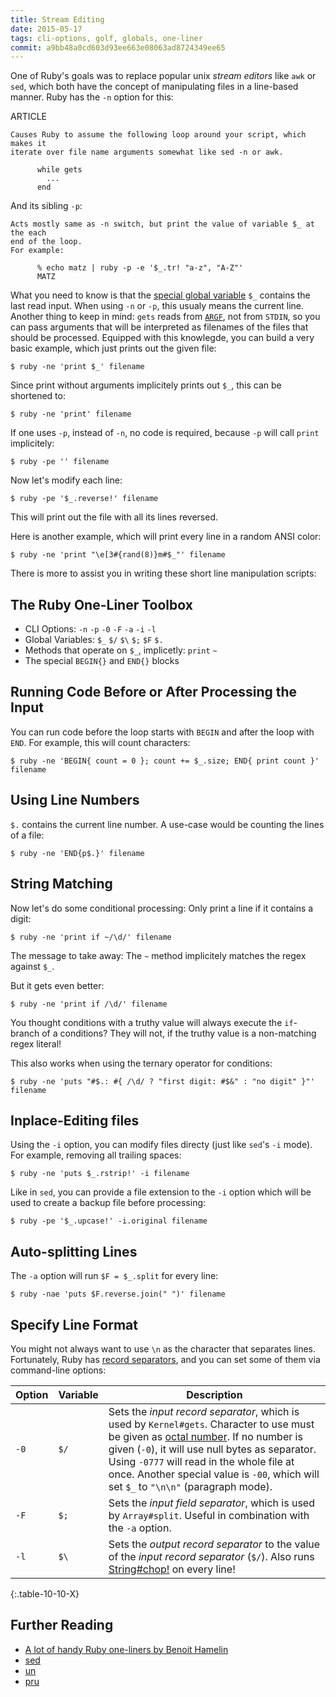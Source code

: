 ```yaml
---
title: Stream Editing
date: 2015-05-17
tags: cli-options, golf, globals, one-liner
commit: a9bb48a0cd603d93ee663e08063ad8724349ee65
---
```


One of Ruby's goals was to replace popular unix *stream editors* like `awk` or `sed`, which both have the concept of manipulating files in a line-based manner. Ruby has the `-n` option for this:

ARTICLE

    Causes Ruby to assume the following loop around your script, which makes it
    iterate over file name arguments somewhat like sed -n or awk.

          while gets
            ...
          end

And its sibling `-p`:

    Acts mostly same as -n switch, but print the value of variable $_ at the each
    end of the loop.
    For example:

          % echo matz | ruby -p -e '$_.tr! "a-z", "A-Z"'
          MATZ

What you need to know is that the [special global variable](http://idiosyncratic-ruby.com/9-globalization.html) `$_` contains the last read input. When using `-n` or `-p`, this usualy means the current line. Another thing to keep in mind: `gets` reads from [`ARGF`](http://readruby.io/io#argf), not from `STDIN`, so you can pass arguments that will be interpreted as filenames of the files that should be processed. Equipped with this knowlegde, you can build a very basic example, which just prints out the given file:

    $ ruby -ne 'print $_' filename

Since print without arguments implicitely prints out `$_`, this can be shortened to:

    $ ruby -ne 'print' filename

If one uses `-p`, instead of `-n`, no code is required, because `-p` will call `print` implicitely:

    $ ruby -pe '' filename

Now let's modify each line:

    $ ruby -pe '$_.reverse!' filename

This will print out the file with all its lines reversed.

Here is another example, which will print every line in a random ANSI color:

    $ ruby -ne 'print "\e[3#{rand(8)}m#$_"' filename

There is more to assist you in writing these short line manipulation scripts:

## The Ruby One-Liner Toolbox

* CLI Options: `-n` `-p` `-0` `-F` `-a` `-i` `-l`
* Global Variables: `$_` `$/` `$\` `$;` `$F` `$.`
* Methods that operate on `$_`, implicetly: `print` `~`
* The special `BEGIN{}` and `END{}` blocks

## Running Code Before or After Processing the Input

You can run code before the loop starts with `BEGIN` and after the loop with `END`. For example, this will count characters:

    $ ruby -ne 'BEGIN{ count = 0 }; count += $_.size; END{ print count }' filename

## Using Line Numbers

`$.` contains the current line number. A use-case would be counting the lines of a file:

    $ ruby -ne 'END{p$.}' filename

## String Matching

Now let's do some conditional processing: Only print a line if it contains a digit:

    $ ruby -ne 'print if ~/\d/' filename

The message to take away: The `~` method implicitely matches the regex against `$_`.

But it gets even better:

    $ ruby -ne 'print if /\d/' filename

You thought conditions with a truthy value will always execute the `if`-branch of a conditions? They will not, if the truthy value is a non-matching regex literal!

This also works when using the ternary operator for conditions:

    $ ruby -ne 'puts "#$.: #{ /\d/ ? "first digit: #$&" : "no digit" }"' filename

## Inplace-Editing files

Using the `-i` option, you can modify files directy (just like `sed`'s `-i` mode). For example, removing all trailing spaces:

    $ ruby -ne 'puts $_.rstrip!' -i filename

Like in `sed`, you can provide a file extension to the `-i` option which will be used to create a backup file before processing:

    $ ruby -pe '$_.upcase!' -i.original filename

## Auto-splitting Lines

The `-a` option will run `$F = $_.split` for every line:

    $ ruby -nae 'puts $F.reverse.join(" ")' filename

## Specify Line Format

You might not always want to use `\n` as the character that separates lines. Fortunately, Ruby has [record separators](http://idiosyncratic-ruby.com/16-changing-the-rules.html#change-a-global-default-separator), and you can set some of them via command-line options:

Option | Variable  | Description
-------|-----------|------------
`-0`   | `$/`      | Sets the *input record separator*, which is used by `Kernel#gets`. Character to use must be given as [octal number](http://en.wikipedia.org/wiki/Octal). If no number is given (`-0`), it will use null bytes as separator. Using `-0777` will read in the whole file at once. Another special value is `-00`, which will set `$_` to `"\n\n"` (paragraph mode).
`-F`   | `$;`      | Sets the *input field separator*, which is used by `Array#split`. Useful in combination with the `-a` option.
`-l`   | `$\`      | Sets the *output record separator* to the value of the *input record separator* (`$/`). Also runs [String#chop!](http://ruby-doc.org/core/String.html#method-i-chop-21) on every line!
{:.table-10-10-X}

## Further Reading

- [A lot of handy Ruby one-liners by Benoit Hamelin](http://benoithamelin.tumblr.com/ruby1line/)
- [sed](https://en.wikipedia.org/wiki/Sed)
- [un](http://idiosyncratic-ruby.com/6-run-ruby-run.html)
- [pru](https://github.com/grosser/pru)

